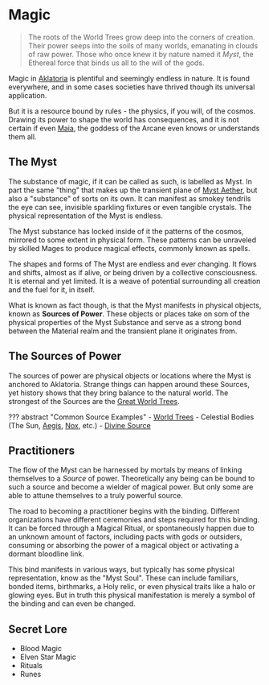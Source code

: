 # Magic

> The roots of the World Trees grow deep into the corners of creation. Their power seeps into the soils of many worlds, emanating in clouds of raw power. Those who once knew it by nature named it _Myst_, the Ethereal force that binds us all to the will of the gods.

Magic in [Aklatoria](../../geography/aklatoria) is plentiful and seemingly endless in nature. It is found everywhere, and in some cases societies have thrived though its universal application.

But it is a resource bound by rules - the physics, if you will, of the cosmos. Drawing its power to shape the world has consequences, and it is not certain if even [Maia](../../religion/deities/maia), the goddess of the Arcane even knows or understands them all.

## The Myst
The substance of magic, if it can be called as such, is labelled as Myst. In part the same "thing" that makes up the transient plane of [Myst Aether](../planes/myst), but also a "substance" of sorts on its own. It can manifest as smokey tendrils the eye can see, invisible sparkling fixtures or even tangible crystals. The physical representation of the Myst is endless.

The Myst substance has locked inside of it the patterns of the cosmos, mirrored to some extent in physical form. These patterns can be unraveled by skilled Mages to produce magical effects, commonly known as spells.

The shapes and forms of The Myst are endless and ever changing. It flows and shifts, almost as if alive, or being driven by a collective consciousness. It is eternal and yet limited. It is a weave of potential surrounding all creation and the fuel for it, in itself.

What is known as fact though, is that the Myst manifests in physical objects, known as **Sources of Power**. These objects or places take on som of the physical properties of the Myst Substance and serve as a strong bond between the Material realm and the transient plane it originates from.

## The Sources of Power
The sources of power are physical objects or locations where the Myst is anchored to Aklatoria. Strange things can happen around these Sources, yet history shows that they bring balance to the natural world. The strongest of the Sources are the [Great World Trees](./places_of_power/world_trees).

??? abstract "Common Source Examples"
    - [World Trees](./places_of_power/world_trees)
    - Celestial Bodies (The Sun, [Aegis](../planes/aegis), [Nox](../planes/nox), etc.)
    - [Divine Source](../../religion#divine-source)

## Practitioners
The flow of the Myst can be harnessed by mortals by means of linking themselves to a _Source_ of power. Theoretically any being can be bound to such a source and become a wielder of magical power. But only some are able to attune themselves to a truly powerful source.

The road to becoming a practitioner begins with the binding. Different organizations have different ceremonies and steps required for this binding. It can be forced through a Magical Ritual, or spontaneously happen due to an unknown amount of factors, including pacts with gods or outsiders, consuming or absorbing the power of a magical object or activating a dormant bloodline link.

This bind manifests in various ways, but typically has some physical representation, know as the "Myst Soul". These can include familiars, bonded items, birthmarks, a Holy relic, or even physical traits like a halo or glowing eyes. But in truth this physical manifestation is merely a symbol of the binding and can even be changed.

## Secret Lore
- Blood Magic
- Elven Star Magic
- Rituals
- Runes